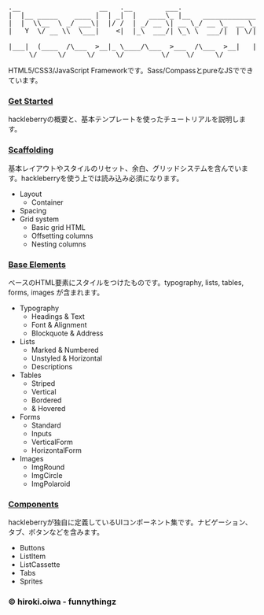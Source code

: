 <pre>
.__                   __   .__        ___.                               
|  |__ _____    ____ |  | _|  |   ____\_ |__   __________________ ___.__.
|  |  \\__  \ _/ ___\|  |/ /  | _/ __ \| __ \_/ __ \_  __ \_  __ <   |  |
|   Y  \/ __ \\  \___|    <|  |_\  ___/| \_\ \  ___/|  | \/|  | \/\___  |<br>
|___|  (____  /\___  >__|_ \____/\___  >___  /\___  >__|   |__|   / ____|
     \/     \/     \/     \/         \/    \/     \/              \/     
</pre>

HTML5/CSS3/JavaScript Frameworkです。Sass/CompassとpureなJSでできています。

### <a href="http://funnythingz.github.io/hackleberry/">Get Started</a>

hackleberryの概要と、基本テンプレートを使ったチュートリアルを説明します。

### <a href="http://funnythingz.github.io/hackleberry/scaffolding.html">Scaffolding</a>

基本レイアウトやスタイルのリセット、余白、グリッドシステムを含んでいます。hackleberryを使う上では読み込み必須になります。

<ul id="sideMenu">
  <li>Layout
    <ul>
      <li>Container</li>
    </ul>
  </li>
  <li>Spacing</li>
  <li>Grid system
    <ul>
      <li>Basic grid HTML</li>
      <li>Offsetting columns</li>
      <li>Nesting columns</li>
    </ul>
  </li>
</ul>

### <a href="http://funnythingz.github.io/hackleberry/base.html">Base Elements</a>

ベースのHTML要素にスタイルをつけたものです。typography, lists, tables, forms, images が含まれます。

<ul id="sideMenu">
  <li>Typography
    <ul>
      <li>Headings &amp; Text</li>
      <li>Font &amp; Alignment</li>
      <li>Blockquote &amp; Address</li>
    </ul>
  </li>
  <li>Lists
    <ul>
      <li>Marked &amp; Numbered</li>
      <li>Unstyled &amp; Horizontal</li>
      <li>Descriptions</li>
    </ul>
  </li>
  <li>Tables
    <ul>
      <li>Striped</li>
      <li>Vertical</li>
      <li>Bordered</li>
      <li>&amp; Hovered</li>
    </ul>
  </li>
  <li>Forms
    <ul>
      <li>Standard</li>
      <li>Inputs</li>
      <li>VerticalForm</li>
      <li>HorizontalForm</li>
    </ul>
  </li>
  <li>Images
    <ul>
      <li>ImgRound</li>
      <li>ImgCircle</li>
      <li>ImgPolaroid</li>
    </ul>
  </li>
</ul>

### <a href="http://funnythingz.github.io/hackleberry/components.html">Components</a>

hackleberryが独自に定義しているUIコンポーネント集です。ナビゲーション、タブ、ボタンなどを含みます。

<ul id="sideMenu">
  <li>Buttons</li>
  <li>ListItem</li>
  <li>ListCassette</li>
  <li>Tabs</li>
  <li>Sprites</li>
</ul>

### &copy; hiroki.oiwa - funnythingz
